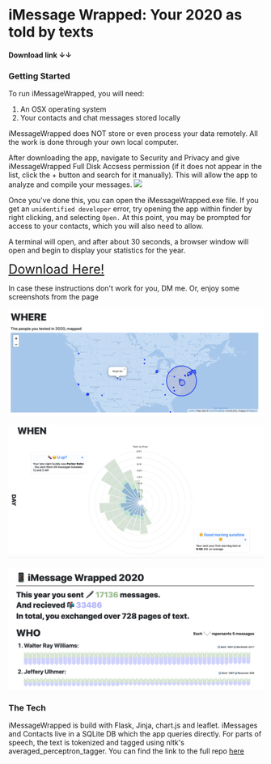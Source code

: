 

# iMessage Wrapped: Your 2020 as told by texts

#### Download link ↓↓

### Getting Started 
To run iMessageWrapped, you will need:

<ol>
<li>An OSX operating system</li>
<li>Your contacts and chat messages stored locally</li>
</ol>

iMessageWrapped does NOT store or even process your data remotely. All the work is done through your own local computer. 

After downloading the app, navigate to Security and Privacy and give iMessageWrapped Full Disk Accsess permission (if it does not appear in the list, click the + button and search for it manually). This will allow the app to analyze and compile your messages. 
<img src="https://support.intego.com/hc/article_attachments/360015744251/Security_and_Privacy.png" width="400">

Once you've done this, you can open the iMessageWrapped.exe file. If you get an `unidentified developer` error, try opening the app within finder by right clicking, and selecting `Open.` At this point, you may be prompted for access to your contacts, which you will also need to allow. 

A terminal will open, and after about 30 seconds, a browser window will open and begin to display your statistics for the year. 

<a href="https://github.com/michael-danello/iMessageWrappedRelease/archive/v1.0.zip" style="font-size:25px"> Download Here! </a>

In case these instructions don't work for you, DM me. Or, enjoy some screenshots from the page

![map](screenshots/map.png)

![graph](screenshots/graph.png)

![contacts](screenshots/contacts.png)

### The Tech 

iMessageWrapped is build with Flask, Jinja, chart.js and leaflet. iMessages and Contacts live in a SQLite DB which the app queries directly. For parts of speech, the text is tokenized and tagged using nltk's averaged_perceptron_tagger. You can find the link to the full repo [here](https://github.com/michael-danello/iMessageWrapped)
